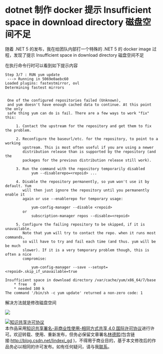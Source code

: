 
# dotnet 制作 docker 提示 Insufficient space in download directory 磁盘空间不足

随着 .NET 5 的发布，我在给团队内部打一个特殊的 .NET 5 的 docker image 过程，发现了提示 Insufficient space in download directory 磁盘空间不足

<!--more-->


<!-- 发布 -->

在执行命令行时可以看到如下提示内容

```
Step 3/7 : RUN yum update
 ---> Running in 5069e0aebc60
Loaded plugins: fastestmirror, ovl
Determining fastest mirrors


 One of the configured repositories failed (Unknown),
 and yum doesn't have enough cached data to continue. At this point the only
 safe thing yum can do is fail. There are a few ways to work "fix" this:

     1. Contact the upstream for the repository and get them to fix the problem.

     2. Reconfigure the baseurl/etc. for the repository, to point to a working
        upstream. This is most often useful if you are using a newer
        distribution release than is supported by the repository (and the
        packages for the previous distribution release still work).

     3. Run the command with the repository temporarily disabled
            yum --disablerepo=<repoid> ...

     4. Disable the repository permanently, so yum won't use it by default. Yum
        will then just ignore the repository until you permanently enable it
        again or use --enablerepo for temporary usage:

            yum-config-manager --disable <repoid>
        or
            subscription-manager repos --disable=<repoid>

     5. Configure the failing repository to be skipped, if it is unavailable.
        Note that yum will try to contact the repo. when it runs most commands,
        so will have to try and fail each time (and thus. yum will be be much
        slower). If it is a very temporary problem though, this is often a nice
        compromise:

            yum-config-manager --save --setopt=<repoid>.skip_if_unavailable=true

Insufficient space in download directory /var/cache/yum/x86_64/7/base
    * free   0
    * needed 100 k
The command '/bin/sh -c yum update' returned a non-zero code: 1
```

解决方法就是修改磁盘空间

<!-- ![](image/dotnet 制作 docker 提示 Insufficient space in download directory 磁盘空间不足/dotnet 制作 docker 提示 Insufficient space in download directory 磁盘空间不足0.png) -->

![](http://image.acmx.xyz/lindexi%2F2020111720513525.jpg)





<a rel="license" href="http://creativecommons.org/licenses/by-nc-sa/4.0/"><img alt="知识共享许可协议" style="border-width:0" src="https://licensebuttons.net/l/by-nc-sa/4.0/88x31.png" /></a><br />本作品采用<a rel="license" href="http://creativecommons.org/licenses/by-nc-sa/4.0/">知识共享署名-非商业性使用-相同方式共享 4.0 国际许可协议</a>进行许可。欢迎转载、使用、重新发布，但务必保留文章署名[林德熙](http://blog.csdn.net/lindexi_gd)(包含链接:http://blog.csdn.net/lindexi_gd )，不得用于商业目的，基于本文修改后的作品务必以相同的许可发布。如有任何疑问，请与我[联系](mailto:lindexi_gd@163.com)。